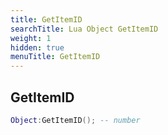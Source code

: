 ```yaml
---
title: GetItemID
searchTitle: Lua Object GetItemID
weight: 1
hidden: true
menuTitle: GetItemID
---
```

## GetItemID
```lua
Object:GetItemID(); -- number
```